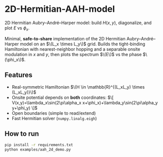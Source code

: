 # 2D-Hermitian-AAH-model
2D Hermitian Aubry–André–Harper model: build $H(x,y)$, diagonalize, and plot $E$ vs $\phi_x$.

Minimal, **safe-to-share** implementation of the 2D Hermitian Aubry–André–Harper model on an $\(L_x \times L_y\)$ grid.
Builds the tight-binding Hamiltonian with nearest-neighbor hopping and a separable onsite modulation in $x$ and $y$, then plots the spectrum $\(E\)$ vs the phase $\(\phi_x\)$.

## Features
- Real-symmetric Hamiltonian $\(H \in \mathbb{R}^{(L_xL_y) \times (L_xL_y)}\)$
- Onsite potential depends on **both** coordinates:
 $\[
  V(x,y)=\lambda_x\sin(2\pi\alpha_x x+\phi_x)+\lambda_y\sin(2\pi\alpha_y y+\phi_y)
  \]$
- Open boundaries (simple to read/extend)
- Fast Hermitian solver (`numpy.linalg.eigh`)

## How to run
```bash
pip install -r requirements.txt
python examples/aah_2d_demo.py


